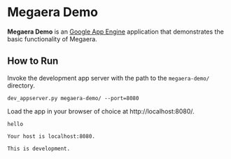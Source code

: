 # Megaera Demo

**Megaera Demo** is an [Google App Engine](http://code.google.com/appengine/) application that demonstrates the basic functionality of Megaera.

## How to Run

Invoke the development app server with the path to the `megaera-demo/` directory.

    dev_appserver.py megaera-demo/ --port=8080

Load the app in your browser of choice at http://localhost:8080/.

    hello

    Your host is localhost:8080.

    This is development.
